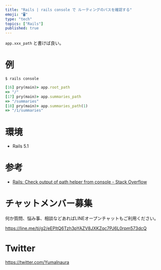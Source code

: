 ```yaml
---
title: "Rails | rails console で ルーティングのパスを確認する"
emoji: "🖥"
type: "tech"
topics: ["Rails"]
published: true
---
```


`app.xxx_path` と書けば良い。

# 例

```
$ rails console
```

```rb
[16] pry(main)> app.root_path
=> "/"
[17] pry(main)> app.summaries_path
=> "/summaries"
[18] pry(main)> app.summaries_path(1)
=> "/1/summaries"
```

# 環境
- Rails 5.1

# 参考

- [Rails: Check output of path helper from console - Stack Overflow](https://stackoverflow.com/questions/2846247/rails-check-output-of-path-helper-from-console)








<!-- Update From Qiita API -->

# チャットメンバー募集


何か質問、悩み事、相談などあればLINEオープンチャットもご利用ください。

https://line.me/ti/g2/eEPltQ6Tzh3pYAZV8JXKZqc7PJ6L0rpm573dcQ





# Twitter


https://twitter.com/YumaInaura


<!-- Update From Qiita API -->


